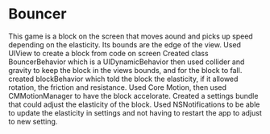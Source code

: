 # Bouncer

  This game is a block on the screen that moves aound and picks up speed depending on the elasticity. Its bounds are the edge   of the view.
  Used UIView to create a block from code on screen
  Created class BouncerBehavior which is a UIDynamicBehavior
  then used collider and gravity to keep the block in the views bounds, and for the block to fall. 
  created blockBehavior which told the block the elasticity, if it allowed rotation, the friction and resistance. 
  Used Core Motion, then used CMMotionManager to have the block accelorate.
  Created a settings bundle that could adjust the elasticity of the block. Used NSNotifications to be able to update the 
  elasticity in settings and not having to restart the app to adjust to new setting.
  
